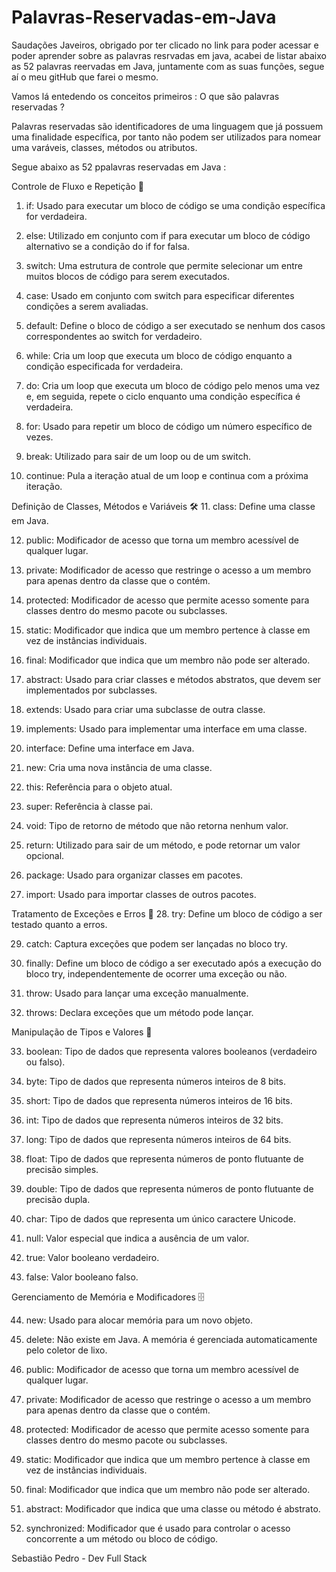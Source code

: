 # Palavras-Reservadas-em-Java
Saudações Javeiros, obrigado por ter clicado no link para poder acessar e poder aprender sobre as palavras resrvadas em java, acabei de listar abaixo as 52 palavras reervadas em Java, juntamente com as suas funções, segue aí o meu gitHub que farei o mesmo.

Vamos lá entedendo os conceitos primeiros : O que são palavras reservadas ?

Palavras reservadas são identificadores de uma linguagem que já possuem uma finalidade específica, por tanto não podem ser utilizados para nomear uma varáveis, classes, métodos ou atributos.

Segue abaixo as 52 ppalavras reservadas em Java :

Controle de Fluxo e Repetição 🔄
1. if: Usado para executar um bloco de código se uma condição específica for verdadeira.

2. else: Utilizado em conjunto com if para executar um bloco de código alternativo se a condição do if for falsa.

3. switch: Uma estrutura de controle que permite selecionar um entre muitos blocos de código para serem executados.

4. case: Usado em conjunto com switch para especificar diferentes condições a serem avaliadas.

5. default: Define o bloco de código a ser executado se nenhum dos casos correspondentes ao switch for verdadeiro.

6. while: Cria um loop que executa um bloco de código enquanto a condição especificada for verdadeira.

7. do: Cria um loop que executa um bloco de código pelo menos uma vez e, em seguida, repete o ciclo enquanto uma condição específica é verdadeira.

8. for: Usado para repetir um bloco de código um número específico de vezes.

9. break: Utilizado para sair de um loop ou de um switch.

10. continue: Pula a iteração atual de um loop e continua com a próxima iteração.

Definição de Classes, Métodos e Variáveis 🛠️
11. class: Define uma classe em Java.

12. public: Modificador de acesso que torna um membro acessível de qualquer lugar.

13. private: Modificador de acesso que restringe o acesso a um membro para apenas dentro da classe que o contém.

14. protected: Modificador de acesso que permite acesso somente para classes dentro do mesmo pacote ou subclasses.

15. static: Modificador que indica que um membro pertence à classe em vez de instâncias individuais.

16. final: Modificador que indica que um membro não pode ser alterado.

17. abstract: Usado para criar classes e métodos abstratos, que devem ser implementados por subclasses.

18. extends: Usado para criar uma subclasse de outra classe.

19. implements: Usado para implementar uma interface em uma classe.

20. interface: Define uma interface em Java.

21. new: Cria uma nova instância de uma classe.

22. this: Referência para o objeto atual.

23. super: Referência à classe pai.

24. void: Tipo de retorno de método que não retorna nenhum valor.

25. return: Utilizado para sair de um método, e pode retornar um valor opcional.

26. package: Usado para organizar classes em pacotes.

27. import: Usado para importar classes de outros pacotes.

Tratamento de Exceções e Erros 🚨
28. try: Define um bloco de código a ser testado quanto a erros.

29. catch: Captura exceções que podem ser lançadas no bloco try.

30. finally: Define um bloco de código a ser executado após a execução do bloco try, independentemente de ocorrer uma exceção ou não.

31. throw: Usado para lançar uma exceção manualmente.

32. throws: Declara exceções que um método pode lançar.

Manipulação de Tipos e Valores 🔄

33. boolean: Tipo de dados que representa valores booleanos (verdadeiro ou falso).

34. byte: Tipo de dados que representa números inteiros de 8 bits.

35. short: Tipo de dados que representa números inteiros de 16 bits.

36. int: Tipo de dados que representa números inteiros de 32 bits.

37. long: Tipo de dados que representa números inteiros de 64 bits.

38. float: Tipo de dados que representa números de ponto flutuante de precisão simples.

39. double: Tipo de dados que representa números de ponto flutuante de precisão dupla.

40. char: Tipo de dados que representa um único caractere Unicode.

41. null: Valor especial que indica a ausência de um valor.

42. true: Valor booleano verdadeiro.

43. false: Valor booleano falso.

Gerenciamento de Memória e Modificadores 🗄️

44. new: Usado para alocar memória para um novo objeto.

45. delete: Não existe em Java. A memória é gerenciada automaticamente pelo coletor de lixo.

46. public: Modificador de acesso que torna um membro acessível de qualquer lugar.

47. private: Modificador de acesso que restringe o acesso a um membro para apenas dentro da classe que o contém.

48. protected: Modificador de acesso que permite acesso somente para classes dentro do mesmo pacote ou subclasses.

49. static: Modificador que indica que um membro pertence à classe em vez de instâncias individuais.

50. final: Modificador que indica que um membro não pode ser alterado.

51. abstract: Modificador que indica que uma classe ou método é abstrato.

52. synchronized: Modificador que é usado para controlar o acesso concorrente a um método ou bloco de código.


Sebastião Pedro - Dev Full Stack
